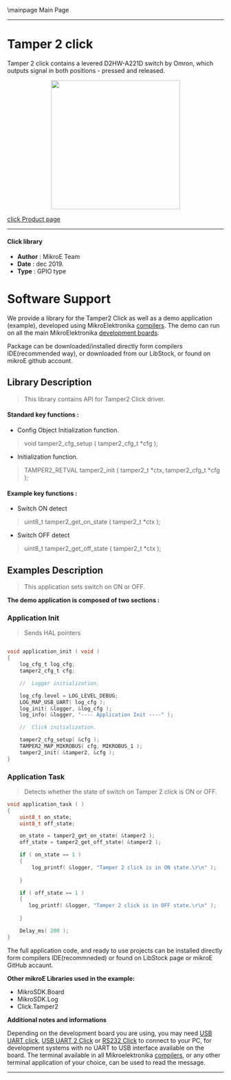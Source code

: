 \mainpage Main Page
 
 

---
# Tamper 2 click

Tamper 2 click contains a levered D2HW-A221D switch by Omron, which outputs signal in both positions - pressed and released.

<p align="center">
  <img src="https://download.mikroe.com/images/click_for_ide/tamper2_click.png" height=300px>
</p>

[click Product page](<https://www.mikroe.com/tamper-2-click>)

---

#### Click library 

- **Author**        : MikroE Team
- **Date**          : dec 2019.
- **Type**          : GPIO type


# Software Support

We provide a library for the Tamper2 Click 
as well as a demo application (example), developed using MikroElektronika 
[compilers](https://shop.mikroe.com/compilers). 
The demo can run on all the main MikroElektronika [development boards](https://shop.mikroe.com/development-boards).

Package can be downloaded/installed directly form compilers IDE(recommended way), or downloaded from our LibStock, or found on mikroE github account. 

## Library Description

> This library contains API for Tamper2 Click driver.

#### Standard key functions :

- Config Object Initialization function.
> void tamper2_cfg_setup ( tamper2_cfg_t *cfg ); 
 
- Initialization function.
> TAMPER2_RETVAL tamper2_init ( tamper2_t *ctx, tamper2_cfg_t *cfg );


#### Example key functions :

- Switch ON detect
> uint8_t tamper2_get_on_state ( tamper2_t *ctx );
 
- Switch OFF detect
> uint8_t tamper2_get_off_state ( tamper2_t *ctx );

## Examples Description

> This application sets switch on ON or OFF.

**The demo application is composed of two sections :**

### Application Init 

> Sends HAL pointers

```c

void application_init ( void )
{
    log_cfg_t log_cfg;
    tamper2_cfg_t cfg;

    //  Logger initialization.

    log_cfg.level = LOG_LEVEL_DEBUG;
    LOG_MAP_USB_UART( log_cfg );
    log_init( &logger, &log_cfg );
    log_info( &logger, "---- Application Init ----" );

    //  Click initialization.

    tamper2_cfg_setup( &cfg );
    TAMPER2_MAP_MIKROBUS( cfg, MIKROBUS_1 );
    tamper2_init( &tamper2, &cfg );
}
```

### Application Task

> Detects whether the state of switch on Tamper 2 click is ON or OFF.

```c
void application_task ( )
{
    uint8_t on_state;
    uint8_t off_state;

    on_state = tamper2_get_on_state( &tamper2 );
    off_state = tamper2_get_off_state( &tamper2 );

    if ( on_state == 1 )
    {
        log_printf( &logger, "Tamper 2 click is in ON state.\r\n" );
		
    }

    if ( off_state == 1 )
    {
       log_printf( &logger, "Tamper 2 click is in OFF state.\r\n" );
		
    }

    Delay_ms( 200 );
}
```

The full application code, and ready to use projects can be  installed directly form compilers IDE(recommneded) or found on LibStock page or mikroE GitHub accaunt.

**Other mikroE Libraries used in the example:** 

- MikroSDK.Board
- MikroSDK.Log
- Click.Tamper2

**Additional notes and informations**

Depending on the development board you are using, you may need 
[USB UART click](https://shop.mikroe.com/usb-uart-click), 
[USB UART 2 Click](https://shop.mikroe.com/usb-uart-2-click) or 
[RS232 Click](https://shop.mikroe.com/rs232-click) to connect to your PC, for 
development systems with no UART to USB interface available on the board. The 
terminal available in all Mikroelektronika 
[compilers](https://shop.mikroe.com/compilers), or any other terminal application 
of your choice, can be used to read the message.



---
